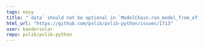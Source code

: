 ```yaml
---
tags: easy
title: "`data` should not be optional in `ModelChain.run_model_from_effective_irradiance`"
html_url: "https://github.com/pvlib/pvlib-python/issues/1713"
user: kandersolar
repo: pvlib/pvlib-python
---
```



